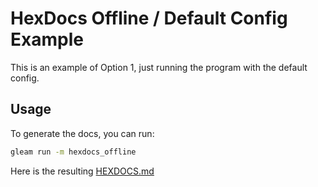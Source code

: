 # HexDocs Offline / Default Config Example

This is an example of Option 1, just running the program with the default config.

## Usage

To generate the docs, you can run:
```sh
gleam run -m hexdocs_offline
```

Here is the resulting [HEXDOCS.md](./HEXDOCS.md)
